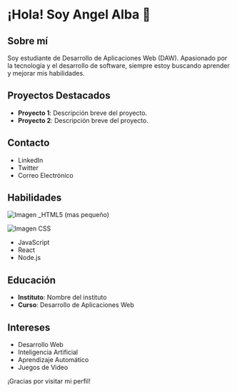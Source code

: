 # ¡Hola! Soy Angel Alba 👋

## Sobre mí
Soy estudiante de Desarrollo de Aplicaciones Web (DAW). Apasionado por la tecnología y el desarrollo de software, siempre estoy buscando aprender y mejorar mis habilidades.

## Proyectos Destacados
- **Proyecto 1**: Descripción breve del proyecto.
- **Proyecto 2**: Descripción breve del proyecto.

## Contacto
- LinkedIn
- Twitter
- Correo Electrónico

## Habilidades

![Imagen _HTML5 (mas pequeño)](https://github.com/user-attachments/assets/0c51f4da-2588-47e7-ab6d-6b701218c5c0)

![Imagen CSS](https://github.com/user-attachments/assets/6dd84153-23a6-44ef-9429-a032fbd636eb)

- JavaScript
- React
- Node.js

## Educación
- **Instituto**: Nombre del instituto
- **Curso**: Desarrollo de Aplicaciones Web

## Intereses
- Desarrollo Web
- Inteligencia Artificial
- Aprendizaje Automático
- Juegos de Video

¡Gracias por visitar mi perfil!
